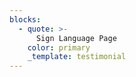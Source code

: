 ```yaml
---
blocks:
  - quote: >-
      Sign Language Page
    color: primary
    _template: testimonial
---
```


